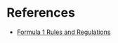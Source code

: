 # References

- [Formula 1 Rules and Regulations](https://www.rookieroad.com/formula-1/rules-and-regulations/)
